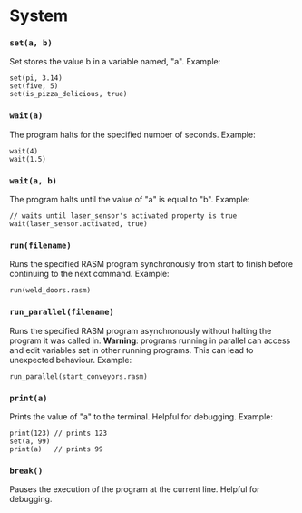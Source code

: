 # System

### `set(a, b)`

Set stores the value b in  a variable named, "a".
Example:

```
set(pi, 3.14)
set(five, 5)
set(is_pizza_delicious, true)
```

### `wait(a)`

The program halts for the specified number of seconds.
Example:

```
wait(4)
wait(1.5)
```

### `wait(a, b)`

The program halts until the value of "a" is equal to "b".
Example:

```
// waits until laser_sensor's activated property is true
wait(laser_sensor.activated, true)
```

### `run(filename)`

Runs the specified RASM program synchronously from start to finish before continuing to the next command.
Example:

```
run(weld_doors.rasm)
```

### `run_parallel(filename)`

Runs the specified RASM program asynchronously without halting the program it was called in. **Warning**: programs running in parallel can access and edit variables set in other running programs. This can lead to unexpected behaviour.
Example:

```
run_parallel(start_conveyors.rasm)
```

### `print(a)`

Prints the value of "a" to the terminal. Helpful for debugging.
Example:

```
print(123) // prints 123
set(a, 99)
print(a)   // prints 99
```

### `break()`

Pauses the execution of the program at the current line. Helpful for debugging.